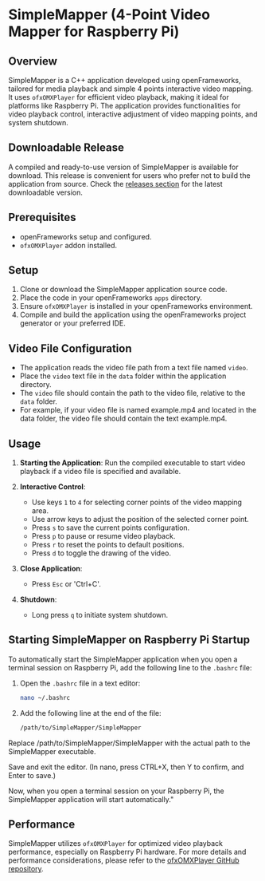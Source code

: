 # SimpleMapper (4-Point Video Mapper for Raspberry Pi)

## Overview

SimpleMapper is a C++ application developed using openFrameworks, tailored for media playback and simple 4 points interactive video mapping. It uses `ofxOMXPlayer` for efficient video playback, making it ideal for platforms like Raspberry Pi. The application provides functionalities for video playback control, interactive adjustment of video mapping points, and system shutdown.

## Downloadable Release

A compiled and ready-to-use version of SimpleMapper is available for download. This release is convenient for users who prefer not to build the application from source. Check the [releases section](https://github.com/gunduzh/SimpleMapper/releases) for the latest downloadable version.

## Prerequisites

- openFrameworks setup and configured.
- `ofxOMXPlayer` addon installed.

## Setup

1. Clone or download the SimpleMapper application source code.
2. Place the code in your openFrameworks `apps` directory.
3. Ensure `ofxOMXPlayer` is installed in your openFrameworks environment.
4. Compile and build the application using the openFrameworks project generator or your preferred IDE.

## Video File Configuration

- The application reads the video file path from a text file named `video`.
- Place the `video` text file in the `data` folder within the application directory.
- The `video` file should contain the path to the video file, relative to the `data` folder.
- For example, if your video file is named example.mp4 and located in the data folder, the video file should contain the text example.mp4.

## Usage

1. **Starting the Application**: Run the compiled executable to start video playback if a video file is specified and available.

2. **Interactive Control**: 
   - Use keys `1` to `4` for selecting corner points of the video mapping area.
   - Use arrow keys to adjust the position of the selected corner point.
   - Press `s` to save the current points configuration.
   - Press `p` to pause or resume video playback.
   - Press `r` to reset the points to default positions.
   - Press `d` to toggle the drawing of the video.
3. **Close Application**:
   - Press `Esc` or 'Ctrl+C'.
4. **Shutdown**: 
   - Long press `q` to initiate system shutdown.

## Starting SimpleMapper on Raspberry Pi Startup

To automatically start the SimpleMapper application when you open a terminal session on Raspberry Pi, add the following line to the `.bashrc` file:

1. Open the `.bashrc` file in a text editor:
   ```bash
   nano ~/.bashrc
2. Add the following line at the end of the file:
   ```bash
   /path/to/SimpleMapper/SimpleMapper

Replace /path/to/SimpleMapper/SimpleMapper with the actual path to the SimpleMapper executable.

Save and exit the editor. (In nano, press CTRL+X, then Y to confirm, and Enter to save.)

Now, when you open a terminal session on your Raspberry Pi, the SimpleMapper application will start automatically."

## Performance

SimpleMapper utilizes `ofxOMXPlayer` for optimized video playback performance, especially on Raspberry Pi hardware. For more details and performance considerations, please refer to the [ofxOMXPlayer GitHub repository](https://github.com/jvcleave/ofxOMXPlayer).

